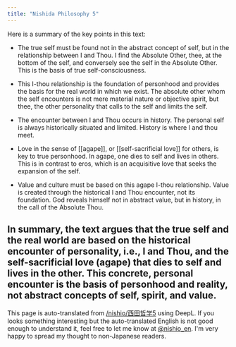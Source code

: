```yaml
---
title: "Nishida Philosophy 5"
---
```


Here is a summary of the key points in this text:

- The true self must be found not in the abstract concept of self, but in the relationship between I and Thou. I find the Absolute Other, thee, at the bottom of the self, and conversely see the self in the Absolute Other. This is the basis of true self-consciousness.

- This I-thou relationship is the foundation of personhood and provides the basis for the real world in which we exist. The absolute other whom the self encounters is not mere material nature or objective spirit, but thee, the other personality that calls to the self and limits the self.

- The encounter between I and Thou occurs in history. The personal self is always historically situated and limited. History is where I and thou meet.

- Love in the sense of [[agape]], or [[self-sacrificial love]] for others, is key to true personhood. In agape, one dies to self and lives in others. This is in contrast to eros, which is an acquisitive love that seeks the expansion of the self.

- Value and culture must be based on this agape I-thou relationship. Value is created through the historical I and Thou encounter, not its foundation. God reveals himself not in abstract value, but in history, in the call of the Absolute Thou.

In summary, the text argues that the true self and the real world are based on the historical encounter of personality, i.e., I and Thou, and the self-sacrificial love (agape) that dies to self and lives in the other. This concrete, personal encounter is the basis of personhood and reality, not abstract concepts of self, spirit, and value.
---
This page is auto-translated from [/nishio/西田哲学5](https://scrapbox.io/nishio/西田哲学5) using DeepL. If you looks something interesting but the auto-translated English is not good enough to understand it, feel free to let me know at [@nishio_en](https://twitter.com/nishio_en). I'm very happy to spread my thought to non-Japanese readers.